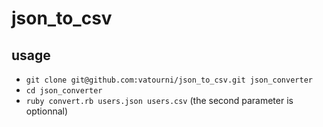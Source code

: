 # json_to_csv

## usage

 - `git clone git@github.com:vatourni/json_to_csv.git json_converter`
 - `cd json_converter`
 - `ruby convert.rb users.json users.csv` (the second parameter is optionnal)
